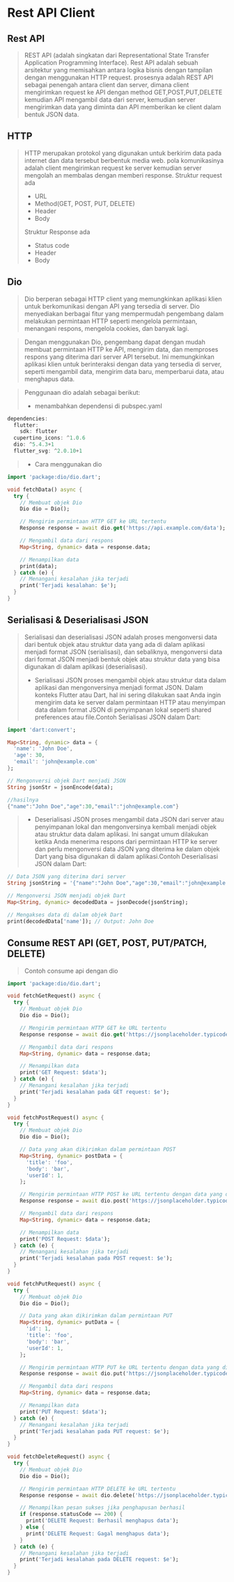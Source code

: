 # Rest API Client

## Rest API

> REST API (adalah singkatan dari Representational State Transfer Application Programming Interface). Rest API adalah sebuah arsitektur yang memisahkan antara logika bisnis dengan tampilan dengan menggunakan HTTP request. prosesnya adalah REST API sebagai penengah antara client dan server, dimana client mengirimkan request ke API dengan method GET,POST,PUT,DELETE kemudian API mengambil data dari server, kemudian server mengirimkan data yang diminta dan API memberikan ke client dalam bentuk JSON data.

## HTTP

> HTTP merupakan protokol yang digunakan untuk berkirim data pada internet dan data tersebut berbentuk media web. pola komunikasinya adalah client mengirimkan request ke server kemudian server mengolah an membalas dengan memberi response.
> Struktur request ada
>
> - URL
> - Method(GET, POST, PUT, DELETE)
> - Header
> - Body
>
> Struktur Response ada
>
> - Status code
> - Header
> - Body

## Dio

> Dio berperan sebagai HTTP client yang memungkinkan aplikasi klien untuk berkomunikasi dengan API yang tersedia di server. Dio menyediakan berbagai fitur yang mempermudah pengembang dalam melakukan permintaan HTTP seperti mengelola permintaan, menangani respons, mengelola cookies, dan banyak lagi.

> Dengan menggunakan Dio, pengembang dapat dengan mudah membuat permintaan HTTP ke API, mengirim data, dan memproses respons yang diterima dari server API tersebut. Ini memungkinkan aplikasi klien untuk berinteraksi dengan data yang tersedia di server, seperti mengambil data, mengirim data baru, memperbarui data, atau menghapus data.

> Penggunaan dio adalah sebagai berikut:
>
> - menambahkan dependensi di pubspec.yaml

```dart
dependencies:
  flutter:
    sdk: flutter
  cupertino_icons: ^1.0.6
  dio: ^5.4.3+1
  flutter_svg: ^2.0.10+1
```

> - Cara menggunakan dio

```dart
import 'package:dio/dio.dart';

void fetchData() async {
  try {
    // Membuat objek Dio
    Dio dio = Dio();

    // Mengirim permintaan HTTP GET ke URL tertentu
    Response response = await dio.get('https://api.example.com/data');

    // Mengambil data dari respons
    Map<String, dynamic> data = response.data;

    // Menampilkan data
    print(data);
  } catch (e) {
    // Menangani kesalahan jika terjadi
    print('Terjadi kesalahan: $e');
  }
}
```

## Serialisasi & Deserialisasi JSON

> Serialisasi dan deserialisasi JSON adalah proses mengonversi data dari bentuk objek atau struktur data yang ada di dalam aplikasi menjadi format JSON (serialisasi), dan sebaliknya, mengonversi data dari format JSON menjadi bentuk objek atau struktur data yang bisa digunakan di dalam aplikasi (deserialisasi).
>
> - Serialisasi JSON
>   proses mengambil objek atau struktur data dalam aplikasi dan mengonversinya menjadi format JSON. Dalam konteks Flutter atau Dart, hal ini sering dilakukan saat Anda ingin mengirim data ke server dalam permintaan HTTP atau menyimpan data dalam format JSON di penyimpanan lokal seperti shared preferences atau file.Contoh Serialisasi JSON dalam Dart:

```dart
import 'dart:convert';

Map<String, dynamic> data = {
  'name': 'John Doe',
  'age': 30,
  'email': 'john@example.com'
};

// Mengonversi objek Dart menjadi JSON
String jsonStr = jsonEncode(data);

//hasilnya
{"name":"John Doe","age":30,"email":"john@example.com"}

```

> - Deserialisasi JSON
>   proses mengambil data JSON dari server atau penyimpanan lokal dan mengonversinya kembali menjadi objek atau struktur data dalam aplikasi. Ini sangat umum dilakukan ketika Anda menerima respons dari permintaan HTTP ke server dan perlu mengonversi data JSON yang diterima ke dalam objek Dart yang bisa digunakan di dalam aplikasi.Contoh Deserialisasi JSON dalam Dart:

```dart
// Data JSON yang diterima dari server
String jsonString = '{"name":"John Doe","age":30,"email":"john@example.com"}';

// Mengonversi JSON menjadi objek Dart
Map<String, dynamic> decodedData = jsonDecode(jsonString);

// Mengakses data di dalam objek Dart
print(decodedData['name']); // Output: John Doe


```

## Consume REST API (GET, POST, PUT/PATCH, DELETE)

> Contoh consume api dengan dio

```dart
import 'package:dio/dio.dart';

void fetchGetRequest() async {
  try {
    // Membuat objek Dio
    Dio dio = Dio();

    // Mengirim permintaan HTTP GET ke URL tertentu
    Response response = await dio.get('https://jsonplaceholder.typicode.com/posts/1');

    // Mengambil data dari respons
    Map<String, dynamic> data = response.data;

    // Menampilkan data
    print('GET Request: $data');
  } catch (e) {
    // Menangani kesalahan jika terjadi
    print('Terjadi kesalahan pada GET request: $e');
  }
}

void fetchPostRequest() async {
  try {
    // Membuat objek Dio
    Dio dio = Dio();

    // Data yang akan dikirimkan dalam permintaan POST
    Map<String, dynamic> postData = {
      'title': 'foo',
      'body': 'bar',
      'userId': 1,
    };

    // Mengirim permintaan HTTP POST ke URL tertentu dengan data yang ditentukan
    Response response = await dio.post('https://jsonplaceholder.typicode.com/posts', data: postData);

    // Mengambil data dari respons
    Map<String, dynamic> data = response.data;

    // Menampilkan data
    print('POST Request: $data');
  } catch (e) {
    // Menangani kesalahan jika terjadi
    print('Terjadi kesalahan pada POST request: $e');
  }
}

void fetchPutRequest() async {
  try {
    // Membuat objek Dio
    Dio dio = Dio();

    // Data yang akan dikirimkan dalam permintaan PUT
    Map<String, dynamic> putData = {
      'id': 1,
      'title': 'foo',
      'body': 'bar',
      'userId': 1,
    };

    // Mengirim permintaan HTTP PUT ke URL tertentu dengan data yang ditentukan
    Response response = await dio.put('https://jsonplaceholder.typicode.com/posts/1', data: putData);

    // Mengambil data dari respons
    Map<String, dynamic> data = response.data;

    // Menampilkan data
    print('PUT Request: $data');
  } catch (e) {
    // Menangani kesalahan jika terjadi
    print('Terjadi kesalahan pada PUT request: $e');
  }
}

void fetchDeleteRequest() async {
  try {
    // Membuat objek Dio
    Dio dio = Dio();

    // Mengirim permintaan HTTP DELETE ke URL tertentu
    Response response = await dio.delete('https://jsonplaceholder.typicode.com/posts/1');

    // Menampilkan pesan sukses jika penghapusan berhasil
    if (response.statusCode == 200) {
      print('DELETE Request: Berhasil menghapus data');
    } else {
      print('DELETE Request: Gagal menghapus data');
    }
  } catch (e) {
    // Menangani kesalahan jika terjadi
    print('Terjadi kesalahan pada DELETE request: $e');
  }
}
```
